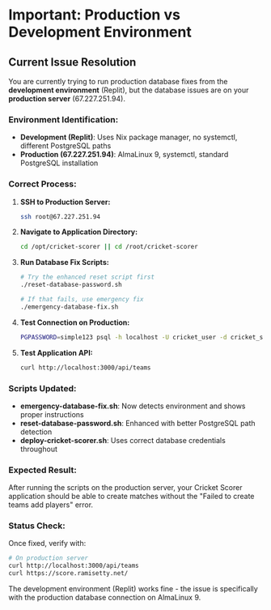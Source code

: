 # Important: Production vs Development Environment

## Current Issue Resolution

You are currently trying to run production database fixes from the **development environment** (Replit), but the database issues are on your **production server** (67.227.251.94).

### Environment Identification:
- **Development (Replit)**: Uses Nix package manager, no systemctl, different PostgreSQL paths
- **Production (67.227.251.94)**: AlmaLinux 9, systemctl, standard PostgreSQL installation

### Correct Process:

1. **SSH to Production Server:**
   ```bash
   ssh root@67.227.251.94
   ```

2. **Navigate to Application Directory:**
   ```bash
   cd /opt/cricket-scorer || cd /root/cricket-scorer
   ```

3. **Run Database Fix Scripts:**
   ```bash
   # Try the enhanced reset script first
   ./reset-database-password.sh
   
   # If that fails, use emergency fix
   ./emergency-database-fix.sh
   ```

4. **Test Connection on Production:**
   ```bash
   PGPASSWORD=simple123 psql -h localhost -U cricket_user -d cricket_scorer
   ```

5. **Test Application API:**
   ```bash
   curl http://localhost:3000/api/teams
   ```

### Scripts Updated:
- **emergency-database-fix.sh**: Now detects environment and shows proper instructions
- **reset-database-password.sh**: Enhanced with better PostgreSQL path detection
- **deploy-cricket-scorer.sh**: Uses correct database credentials throughout

### Expected Result:
After running the scripts on the production server, your Cricket Scorer application should be able to create matches without the "Failed to create teams add players" error.

### Status Check:
Once fixed, verify with:
```bash
# On production server
curl http://localhost:3000/api/teams
curl https://score.ramisetty.net/
```

The development environment (Replit) works fine - the issue is specifically with the production database connection on AlmaLinux 9.